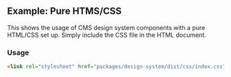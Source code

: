 ## Example: Pure HTMS/CSS

This shows the usage of CMS design system components with a pure HTML/CSS set up. Simply include the CSS file in the HTML document.

### Usage

```html
<link rel="stylesheet" href="packages/design-system/dist/css/index.css" />
```

